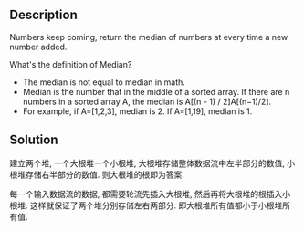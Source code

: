 ## Description

Numbers keep coming, return the median of numbers at every time a new number added.

What's the definition of Median?

+ The median is not equal to median in math.
+ Median is the number that in the middle of a sorted array. If there are n numbers in a sorted array A, the median is A[(n - 1) / 2]A[(n−1)/2].
+ For example, if A=[1,2,3], median is 2. If A=[1,19], median is 1.

## Solution

建立两个堆, 一个大根堆一个小根堆, 大根堆存储整体数据流中左半部分的数值, 小根堆存储右半部分的数值. 则大根堆的根即为答案.

每一个输入数据流的数据, 都需要轮流先插入大根堆, 然后再将大根堆的根插入小根堆. 这样就保证了两个堆分别存储左右两部分. 即大根堆所有值都小于小根堆所有值.

